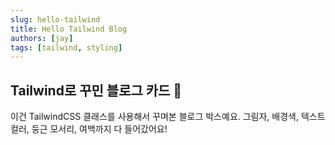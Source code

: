 ```yaml
---
slug: hello-tailwind
title: Hello Tailwind Blog
authors: [jay]
tags: [tailwind, styling]
---
```


<div class="bg-blue-100 text-blue-800 p-6 rounded-xl shadow-lg mb-4">
  <h2 class="text-2xl font-bold mb-2">Tailwind로 꾸민 블로그 카드 🎨</h2>
  <p class="text-base leading-relaxed">
    이건 TailwindCSS 클래스를 사용해서 꾸며본 블로그 박스예요.  
    그림자, 배경색, 텍스트 컬러, 둥근 모서리, 여백까지 다 들어갔어요!
  </p>
</div>
